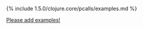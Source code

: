 {% include 1.5.0/clojure.core/pcalls/examples.md %}

[Please add examples!](https://github.com/arrdem/grimoire/edit/master/_includes/1.6.0/clojure.core/pcalls/examples.md)
